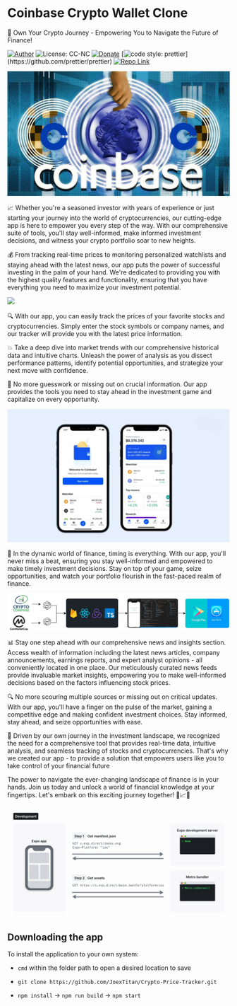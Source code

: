 # Coinbase Crypto Wallet Clone

🚀 Own Your Crypto Journey - Empowering You to Navigate the Future of Finance!

[![Author](https://img.shields.io/badge/Author-JoexTitan-brightgreen.svg)](https://github.com/JoexTitan)
![License: CC-NC](https://img.shields.io/badge/License-CCNC-blue.svg)
[![Donate](https://img.shields.io/badge/Donate-PayPal-brightgreen.svg)](https://github.com/JoexTitan)
[![code style: prettier](https://img.shields.io/badge/code_style-prettier-ff69b4.svg?)](https://github.com/prettier/prettier)
[![Repo Link](https://img.shields.io/badge/Repo-Link-blue.svg)](https://github.com/JoexTitan/Crypto-Price-Tracker)

<img src="./imgs/logo01.JPG" width="900">

📈 Whether you're a seasoned investor with years of experience or just starting your journey into the world of cryptocurrencies, our cutting-edge app is here to empower you every step of the way. With our comprehensive suite of tools, you'll stay well-informed, make informed investment decisions, and witness your crypto portfolio soar to new heights.

💰 From tracking real-time prices to monitoring personalized watchlists and staying ahead with the latest news, our app puts the power of successful investing in the palm of your hand. We're dedicated to providing you with the highest quality features and functionality, ensuring that you have everything you need to maximize your investment potential.

<img src="./imgs/demo.gif" width="900">

<!-- <img src="./imgs/tools02.png"> -->

🔍 With our app, you can easily track the prices of your favorite stocks and cryptocurrencies. Simply enter the stock symbols or company names, and our tracker will provide you with the latest price information.

💥 Take a deep dive into market trends with our comprehensive historical data and intuitive charts. Unleash the power of analysis as you dissect performance patterns, identify potential opportunities, and strategize your next move with confidence.

💼 No more guesswork or missing out on crucial information. Our app provides the tools you need to stay ahead in the investment game and capitalize on every opportunity.

 <img src="./imgs/base5.jpg" />

🔄 In the dynamic world of finance, timing is everything. With our app, you'll never miss a beat, ensuring you stay well-informed and empowered to make timely investment decisions. Stay on top of your game, seize opportunities, and watch your portfolio flourish in the fast-paced realm of finance.

<img src="./imgs/tools02.jpg">

📊 Stay one step ahead with our comprehensive news and insights section. Access wealth of information including the latest news articles, company announcements, earnings reports, and expert analyst opinions - all conveniently located in one place. Our meticulously curated news feeds provide invaluable market insights, empowering you to make well-informed decisions based on the factors influencing stock prices.

🔍 No more scouring multiple sources or missing out on critical updates. With our app, you'll have a finger on the pulse of the market, gaining a competitive edge and making confident investment choices. Stay informed, stay ahead, and seize opportunities with ease.

💪 Driven by our own journey in the investment landscape, we recognized the need for a comprehensive tool that provides real-time data, intuitive analysis, and seamless tracking of stocks and cryptocurrencies. That's why we created our app - to provide a solution that empowers users like you to take control of your financial future

The power to navigate the ever-changing landscape of finance is in your hands. Join us today and unlock a world of financial knowledge at your fingertips. Let's embark on this exciting journey together! 🚀📈✨

<img src="./imgs/tools03.png">

## Downloading the app

To install the application to your own system:

- `cmd` within the folder path to open a desired location to save

- `git clone https://github.com/JoexTitan/Crypto-Price-Tracker.git`

- `npm install` -> `npm run build` -> `npm start`
